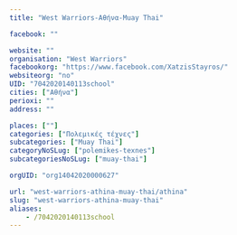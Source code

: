 ```yaml
---
title: "West Warriors-Αθήνα-Muay Thai"

facebook: ""

website: ""
organisation: "West Warriors"
facebookorg: "https://www.facebook.com/XatzisStayros/"
websiteorg: "no"
UID: "7042020140113school"
cities: ["Αθήνα"]
perioxi: ""
address: ""

places: [""]
categories: ["Πολεμικές τέχνες"]
subcategories: ["Muay Thai"]
categoryNoSLug: ["polemikes-texnes"]
subcategoriesNoSLug: ["muay-thai"]

orgUID: "org14042020000627"

url: "west-warriors-athina-muay-thai/athina"
slug: "west-warriors-athina-muay-thai"
aliases:
    - /7042020140113school
---
```





